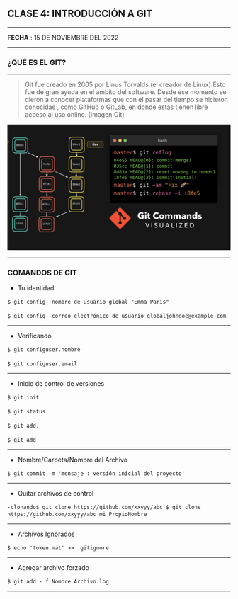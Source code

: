 ## CLASE 4: **INTRODUCCIÓN A GIT**
____
**FECHA** : 15 DE NOVIEMBRE DEL 2022
____

### ¿QUÉ ES EL GIT?
___
>Git fue creado en 2005 por Linus Torvalds (el creador de Linux).Esto fue de gran ayuda en el ambito del software. Desde ese momento se dieron a conocer plataformas que con el pasar del tiempo se hicieron conocidas , como GitHub o GitLab, en donde estas tienen libre acceso al uso online. (Imagen Git)

![Git]( git.webp "Git")
___
### COMANDOS DE GIT
* Tu identidad 
~~~ 
$ git config--nombre de usuario global "Emma Paris"

$ git config--correo electrónico de usuario globaljohndoe@example.com
~~~
___
* Verificando 
~~~ 
$ git configuser.nombre

$ git configuser.email
~~~
___
* Inicio de control de versiones 
~~~ 
$ git init

$ git status

$ git add.

$ git add
~~~
____
* Nombre/Carpeta/Nombre del Archivo 
~~~ 
$ git commit -m 'mensaje : versión inicial del proyecto'
~~~
___
* Quitar archivos de control 
~~~ 
-clonando$ git clone https://github.com/xxyyy/abc $ git clone https://github.com/xxyyy/abc mi PropioNombre
~~~
___
* Archivos Ignorados
~~~ 
$ echo 'token.mat' >> .gitignore
~~~
___
* Agregar archivo forzado
~~~ 
$ git add - f Nombre Archivo.log
~~~
____
